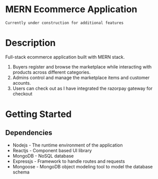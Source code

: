 # MERN Ecommerce Application

<code>Currently under construction for additional features</code>

# Description

Full-stack ecommerce application built with MERN stack. 

1. Buyers register and browse the marketplace while interacting with products across different categories.
2. Admins control and manage the marketplace items and customer acounts.
3. Users can check out as I have integrated the razorpay gateway for checkout

# Getting Started

## Dependencies

- Nodejs - The runtime environment of the application
- Reactjs - Component based UI library
- MongoDB - NoSQL database
- Expressjs - Framework to handle routes and requests
- Mongoose - MongoDB object modeling tool to model the database schema
